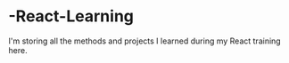 # -React-Learning



I'm storing all the methods and projects I learned during my React training here.
